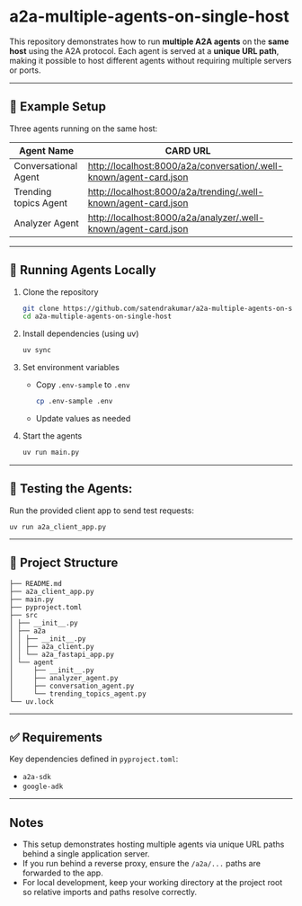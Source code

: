 # a2a-multiple-agents-on-single-host

This repository demonstrates how to run **multiple A2A agents** on the **same host** using the A2A protocol.
Each agent is served at a **unique URL path**, making it possible to host different agents without requiring multiple servers or ports.

---

## 📌 Example Setup

Three agents running on the same host:

| Agent Name            | CARD URL                                                                                                                                 |
|-----------------------|------------------------------------------------------------------------------------------------------------------------------------------|
| Conversational Agent  | [http://localhost:8000/a2a/conversation/.well-known/agent-card.json](http://localhost:8000/a2a/conversation/.well-known/agent-card.json) |
| Trending topics Agent | [http://localhost:8000/a2a/trending/.well-known/agent-card.json](http://localhost:8000/a2a/trending/.well-known/agent-card.json)         |
| Analyzer Agent        | [http://localhost:8000/a2a/analyzer/.well-known/agent-card.json](http://localhost:8000/a2a/analyzer/.well-known/agent-card.json)         |


---

## 🚀 Running Agents Locally

1.  Clone the repository
    ```bash
    git clone https://github.com/satendrakumar/a2a-multiple-agents-on-single-host.git
    cd a2a-multiple-agents-on-single-host
    ```

2.  Install dependencies (using uv)
    ```bash
    uv sync
    ```

3.  Set environment variables
    *   Copy `.env-sample` to `.env`
        ```bash
        cp .env-sample .env
        ```
    *   Update values as needed

4.  Start the agents
    ```bash
    uv run main.py
    ```

---

## 🧪 Testing the Agents:

Run the provided client app to send test requests:

```shell
uv run a2a_client_app.py
```

---

## 📂 Project Structure

```text
├── README.md
├── a2a_client_app.py
├── main.py
├── pyproject.toml
├── src
│ ├── __init__.py
│ ├── a2a
│ │ ├── __init__.py
│ │ ├── a2a_client.py
│ │ └── a2a_fastapi_app.py
│ └── agent
│     ├── __init__.py
│     ├── analyzer_agent.py
│     ├── conversation_agent.py
│     └── trending_topics_agent.py
└── uv.lock

```

---

## ✅ Requirements

Key dependencies defined in `pyproject.toml`:

*   `a2a-sdk`
*   `google-adk`

---

## Notes

- This setup demonstrates hosting multiple agents via unique URL paths behind a single application server.
- If you run behind a reverse proxy, ensure the `/a2a/...` paths are forwarded to the app.
- For local development, keep your working directory at the project root so relative imports and paths resolve correctly.